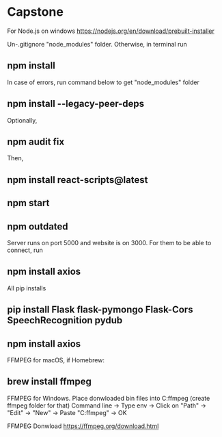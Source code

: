 # Capstone

For Node.js on windows https://nodejs.org/en/download/prebuilt-installer

Un-.gitignore "node_modules" folder. Otherwise, in terminal run

## npm install

In case of errors, run command below to get "node_modules" folder

## npm install --legacy-peer-deps

Optionally,

## npm audit fix

Then,

## npm install react-scripts@latest

## npm start

## npm outdated



Server runs on port 5000 and website is on 3000. For them to be able to connect, run

## npm install axios



All pip installs

## pip install Flask flask-pymongo Flask-Cors SpeechRecognition pydub

## npm install axios


FFMPEG for macOS, if Homebrew:

## brew install ffmpeg

FFMPEG for Windows. Place donwloaded bin files into C\:ffmpeg (create ffmpeg folder for that) 
Command line -> Type env -> Click on "Path" -> "Edit" -> "New" -> Paste "C\:ffmpeg" -> OK

FFMPEG Donwload https://ffmpeg.org/download.html
